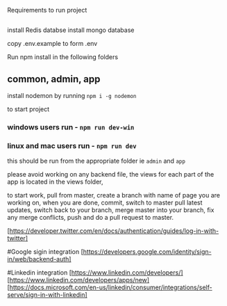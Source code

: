 Requirements to run project

##
install Redis databse
install mongo database

copy .env.example to form .env

Run npm install in the following folders
## common, admin, app


install nodemon by running `npm i -g nodemon`

to start project 
### windows users run - `npm run dev-win`
### linux and mac users run - `npm run dev`

this should be run from the appropriate folder ie `admin` and `app`


please avoid working on any backend file, the views for each part of the app is located in the views folder,


to start work, pull from master, create a branch with name of page you are working on,
when you are done, commit, switch to master pull latest updates, switch back to your branch, 
merge master into your branch, fix any merge conflicts, push and do a pull request to master.

[https://developer.twitter.com/en/docs/authentication/guides/log-in-with-twitter]


#Google sigin integration
[https://developers.google.com/identity/sign-in/web/backend-auth]


#Linkedin  integration
[https://www.linkedin.com/developers/]
[https://www.linkedin.com/developers/apps/new]
[https://docs.microsoft.com/en-us/linkedin/consumer/integrations/self-serve/sign-in-with-linkedin]